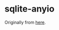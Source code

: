 # sqlite-anyio

Originally from [here](https://gist.github.com/agronholm/458637aa569720fb1305cc74347e3e1d).

